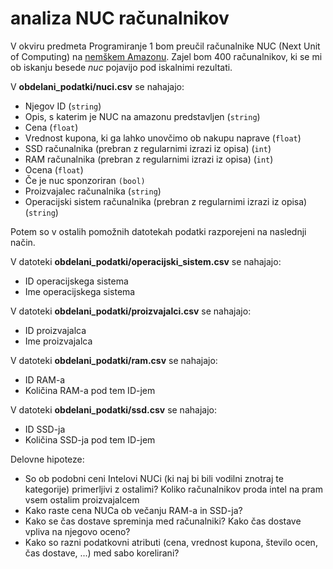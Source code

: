 # analiza NUC računalnikov

V okviru predmeta Programiranje 1 bom preučil računalnike NUC (Next Unit of Computing) na [nemškem Amazonu](https://www.amazon.de/-/en/s?k=nuc&page=2&crid=3VIZDYTXC6EN7&qid=1666151008&sprefix=n%2Caps%2C187&ref=sr_pg_2).
Zajel bom 400 računalnikov, ki se mi ob iskanju besede *nuc* pojavijo pod iskalnimi rezultati.

V **obdelani_podatki/nuci.csv** se nahajajo:
* Njegov ID (`string`)
* Opis, s katerim je NUC na amazonu predstavljen (`string`)
* Cena (`float`)
* Vrednost kupona, ki ga lahko unovčimo ob nakupu naprave (`float`)
* SSD računalnika (prebran z regularnimi izrazi iz opisa) (`int`)
* RAM računalnika (prebran z regularnimi izrazi iz opisa) (`int`)
* Ocena (`float`)
* Če je nuc sponzoriran `(bool)`
* Proizvajalec računalnika (`string`)
* Operacijski sistem računalnika (prebran z regularnimi izrazi iz opisa) (`string`)

Potem so v ostalih pomožnih datotekah podatki razporejeni na naslednji način. 

V datoteki **obdelani_podatki/operacijski_sistem.csv** se nahajajo:
* ID operacijskega sistema
* Ime operacijskega sistema

V datoteki **obdelani_podatki/proizvajalci.csv** se nahajajo:
* ID proizvajalca
* Ime proizvajalca

V datoteki **obdelani_podatki/ram.csv** se nahajajo:
* ID RAM-a
* Količina RAM-a pod tem ID-jem

V datoteki **obdelani_podatki/ssd.csv** se nahajajo:
* ID SSD-ja
* Količina SSD-ja pod tem ID-jem

Delovne hipoteze:
* So ob podobni ceni Intelovi NUCi (ki naj bi bili vodilni znotraj te kategorije) primerljivi z ostalimi? 
  Koliko računalnikov proda intel na pram vsem ostalim proizvajalcem
* Kako raste cena NUCa ob večanju RAM-a in SSD-ja?
* Kako se čas dostave spreminja med računalniki? Kako čas dostave vpliva na njegovo oceno?
* Kako so razni podatkovni atributi (cena, vrednost kupona, število ocen, čas dostave, ...) med sabo korelirani?
